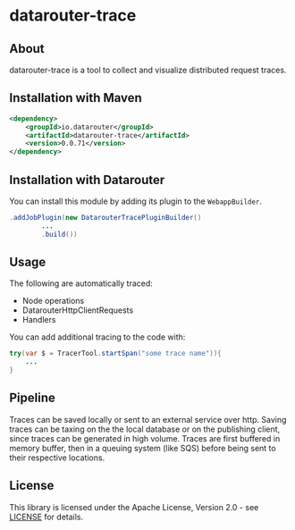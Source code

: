 # datarouter-trace

## About
datarouter-trace is a tool to collect and visualize distributed request traces.

## Installation with Maven

```xml
<dependency>
	<groupId>io.datarouter</groupId>
	<artifactId>datarouter-trace</artifactId>
	<version>0.0.71</version>
</dependency>
```

## Installation with Datarouter

You can install this module by adding its plugin to the `WebappBuilder`.

```java
.addJobPlugin(new DatarouterTracePluginBuilder()
		...
		.build())
```

## Usage

The following are automatically traced:
* Node operations
* DatarouterHttpClientRequests
* Handlers

You can add additional tracing to the code with:

```java
try(var $ = TracerTool.startSpan("some trace name")){
	...
}
```

## Pipeline

Traces can be saved locally or sent to an external service over http. Saving traces can be taxing on the the local
 database or on the publishing client, since traces can be generated in high volume. Traces are first buffered in
 memory buffer, then in a queuing system (like SQS) before being sent to their respective locations.


## License

This library is licensed under the Apache License, Version 2.0 - see [LICENSE](../LICENSE) for details.
